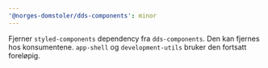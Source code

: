 ```yaml
---
'@norges-domstoler/dds-components': minor
---
```


Fjerner `styled-components` dependency fra `dds-components`. Den kan fjernes hos konsumentene. `app-shell` og `development-utils` bruker den fortsatt foreløpig.

